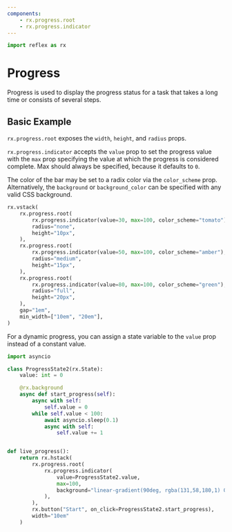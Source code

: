 ```yaml
---
components:
    - rx.progress.root
    - rx.progress.indicator
---
```


```python exec
import reflex as rx
```

# Progress

Progress is used to display the progress status for a task that takes a long time or consists of several steps.

## Basic Example

`rx.progress.root` exposes the `width`, `height`, and `radius` props.

`rx.progress.indicator` accepts the `value` prop to set the progress value with
the `max` prop specifying the value at which the progress is considered
complete. Max should always be specified, because it defaults to `0`.

The color of the bar may be set to a radix color via the `color_scheme` prop.
Alternatively, the `background` or `background_color` can be specified with any
valid CSS background.

```python demo
rx.vstack(
    rx.progress.root(
        rx.progress.indicator(value=30, max=100, color_scheme="tomato"),
        radius="none",
        height="10px",
    ),
    rx.progress.root(
        rx.progress.indicator(value=50, max=100, color_scheme="amber"),
        radius="medium",
        height="15px",
    ),
    rx.progress.root(
        rx.progress.indicator(value=80, max=100, color_scheme="green"),
        radius="full",
        height="20px",
    ),
    gap="1em",
    min_width=["10em", "20em"],
)
```

For a dynamic progress, you can assign a state variable to the `value` prop instead of a constant value.

```python demo exec
import asyncio

class ProgressState2(rx.State):
    value: int = 0

    @rx.background
    async def start_progress(self):
        async with self:
            self.value = 0
        while self.value < 100:
            await asyncio.sleep(0.1)
            async with self:
                self.value += 1


def live_progress():
    return rx.hstack(
        rx.progress.root(
            rx.progress.indicator(
                value=ProgressState2.value,
                max=100,
                background="linear-gradient(90deg, rgba(131,58,180,1) 0%, rgba(253,29,29,1) 50%, rgba(252,176,69,1) 100%)",
            ), 
        ),
        rx.button("Start", on_click=ProgressState2.start_progress),
        width="10em"
    )
```
